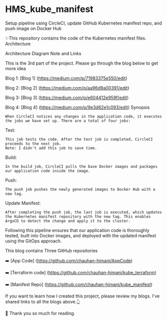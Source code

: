 # HMS_kube_manifest
Setup pipeline using CircleCI, update GitHub Kubernetes manifest repo, and push image on Docker Hub

✨This repository contains the code of the Kubernetes manifest files.
Architecture

Architecture Diagram
Note and Links

This is the 3rd part of the project. Please go through the blog below to get more idea

Blog 1: [Blog 1] (https://medium.com/p/71983375e550/edit) 

Blog 2: [Blog 2] (https://medium.com/p/aa96d9a00391/edit)

Blog 3: [Blog 3] (https://medium.com/p/e604412e959f/edit)

Blog 4: [Blog 4] (https://medium.com/p/9e3d62e1c093/edit)
Synopsis

    When CircleCI notices any changes in the application code, it executes the jobs we have set up. There are a total of four jobs:

Test:

    This job tests the code. After the test job is completed, CircleCI proceeds to the next job.
    Note: I didn't add this job to save time.

Build:

    In the build job, CircleCI pulls the base Docker images and packages our application code inside the image.

Push:

    The push job pushes the newly generated images to Docker Hub with a new tag.

Update Manifest:

    After completing the push job, the last job is executed, which updates the Kubernetes manifest repository with the new tag. This enables ArgoCD to detect the change and apply it to the cluster.

Following this pipeline ensures that our application code is thoroughly tested, built into Docker images, and deployed with the updated manifest using the GitOps approach.

This blog contains Three GitHub repositories

➡️ [App Code] (https://github.com/chauhan-himani/AppCode)

➡️ [Terraform code] (https://github.com/chauhan-himani/kube_terraform)

➡️ [Manifest Repo] (https://github.com/chauhan-himani/kube_manifest)

If you want to learn how I created this project, please review my blogs. I've shared links to all the blogs above.👆

🙏 Thank you so much for reading.
